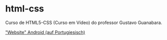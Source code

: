 # html-css
 Curso de HTML5-CSS (Curso em Vídeo) do professor Gustavo Guanabara.

 <a href="https://tweilandt.github.io/html-css/desafio/des10/index" target="_blank">"Website" Android (auf Portugiesisch)</a>


